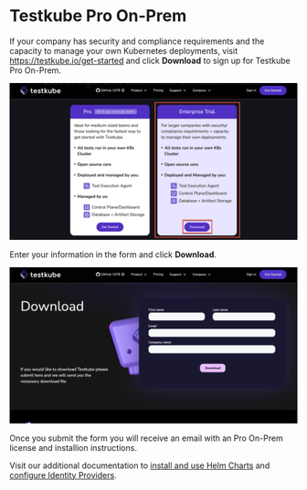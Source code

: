 # Testkube Pro On-Prem

If your company has security and compliance requirements and the capacity to manage your own Kubernetes deployments, visit https://testkube.io/get-started and click **Download** to sign up for Testkube Pro On-Prem.

![Download Testkube Pro On-Prem](../../img/enterprise-download.png)

Enter your information in the form and click **Download**.

![Download Testkube Pro On-Prem](../../img/enterprise-download-form.png)

Once you submit the form you will receive an email with an Pro On-Prem license and installion instructions.

Visit our additional documentation to [install and use Helm Charts](https://docs.testkube.io/testkube-pro-on-prem/articles/usage-guide) and [configure Identity Providers](https://docs.testkube.io/testkube-pro-on-prem/articles/auth).
